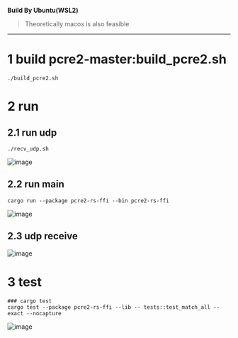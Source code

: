**Build By Ubuntu(WSL2)**
> Theoretically macos is also feasible


---

# 1 build pcre2-master:build_pcre2.sh
```
./build_pcre2.sh

```

# 2 run
## 2.1 run udp
```
./recv_udp.sh 
```
![image](https://user-images.githubusercontent.com/11326721/191046195-a155945c-9fc5-4fe2-9820-fcdc9fea5071.png)


## 2.2 run main
```
cargo run --package pcre2-rs-ffi --bin pcre2-rs-ffi 

```
![image](https://user-images.githubusercontent.com/11326721/191046332-b503208d-3aed-4a7a-a4f3-7621c88a0d48.png)

## 2.3 udp receive
![image](https://user-images.githubusercontent.com/11326721/191046609-dd1a78a8-cbfe-4e8c-90cc-dd76dda35886.png)



# 3 test
```
### cargo test
cargo test --package pcre2-rs-ffi --lib -- tests::test_match_all --exact --nocapture

```
![image](https://user-images.githubusercontent.com/11326721/191046025-e311fe2b-440a-4225-8e6b-2a43268d0716.png)



